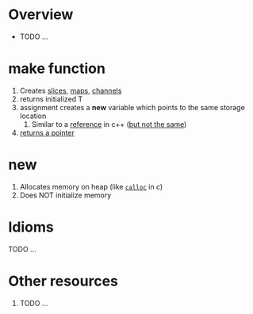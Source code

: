 # Overview
- TODO ...

# make function
1. Creates [slices](./collections.slices.md), [maps](./collections.maps.md), [channels](./channels.md)
1. returns initialized T
1. assignment creates a **new** variable which points to the same storage location
    1. Similar to a [reference](https://www.tutorialspoint.com/cplusplus/cpp_references.htm) in c++ ([but not the same](https://dave.cheney.net/2017/04/29/there-is-no-pass-by-reference-in-go))
1. [returns a pointer](https://dave.cheney.net/2017/04/30/if-a-map-isnt-a-reference-variable-what-is-it)


# new
1. Allocates memory on heap (like [`calloc`](https://en.cppreference.com/w/c/memory/calloc) in c)
1. Does NOT initialize memory



# Idioms
TODO ...


# Other resources
1. TODO ...
